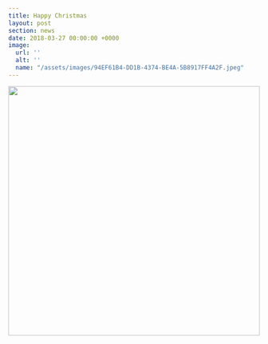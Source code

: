 ```yaml
---
title: Happy Christmas
layout: post
section: news
date: 2018-03-27 00:00:00 +0000
image:
  url: ''
  alt: ''
  name: "/assets/images/94EF61B4-DD1B-4374-BE4A-5B8917FF4A2F.jpeg"
---
```

<a href="{{ site.url }}{{ site.baseurl }}/assets/images/{{ page.image.name }}"><img src="{{ site.url }}{{ site.baseurl }}/assets/images/{{ page.image.name }}" style="object-fit: cover; height: 500px; width: 100%;" /></a>